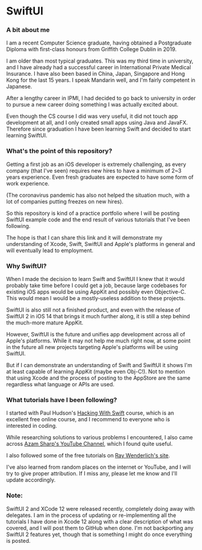 # SwiftUI
### A bit about me

I am a recent Computer Science graduate, having obtained a Postgraduate Diploma with first-class honours from Griffith College Dublin in 2019.

I am older than most typical graduates. This was my third time in university, and I have already had a successful career in International Private Medical Insurance. I have also been based in China, Japan, Singapore and Hong Kong for the last 15 years. I speak Mandarin well, and I'm fairly competent in Japanese.

After a lengthy career in IPMI, I had decided to go back to university in order to pursue a new career doing something I was actually excited about.

Even though the CS course I did was very useful, it did not touch app development at all, and I only created small apps using Java and JavaFX. Therefore since graduation I have been learning Swift and decided to start learning SwiftUI. 

### What's the point of this repository? 

Getting a first job as an iOS developer is extremely challenging, as every company (that I've seen) requires new hires to have a minimum of 2~3 years experience. Even fresh graduates are expected to have some form of work experience.

(The coronavirus pandemic has also not helped the situation much, with a lot of companies putting freezes on new hires).

So this repository is kind of a practice portfolio where I will be posting SwiftUI example code and the end result of various tutorials that I've been following. 

The hope is that I can share this link and it will demonstrate my understanding of Xcode, Swift, SwiftUI and Apple's platforms in general and will eventually lead to employment. 

### Why SwiftUI?

When I made the decision to learn Swift and SwiftUI I knew that it would probably take time before I could get a job, because large codebases for existing iOS apps would be using AppKit and possibly even Objective-C. This would mean I would be a mostly-useless addition to these projects.

SwiftUI is also still not a finished product, and even with the release of SwiftUI 2 in iOS 14 that brings it much further along, it is still a step behind the much-more mature AppKit.

However, SwiftUI is the future and unifies app development across all of Apple's platforms. While it may not help me much right now, at some point in the future all new projects targeting Apple's platforms will be using SwiftUI.

But if I can demonstrate an understanding of Swift and SwiftUI it shows I'm at least capable of learning AppKit (maybe even Obj-C!). Not to mention that using Xcode and the process of posting to the AppStore are the same regardless what language or APIs are used.

### What tutorials have I been following? 

I started with Paul Hudson's <a href="https://www.hackingwithswift.com">Hacking With Swift</a> course, which is an excellent free online course, and I recommend to everyone who is interested in coding. 

While researching solutions to various problems I encountered, I also came across <a href="https://www.youtube.com/user/azamsharp/">Azam Sharp's YouTube Channel</a>, which I found quite useful. 

I also followed some of the free tutorials on <a href="https://www.raywenderlich.com/paths#ios">Ray Wenderlich's site</a>.

I've also learned from random places on the internet or YouTube, and I will try to give proper attribution. If I miss any, please let me know and I'll update accordingly. 

### Note: 

SwiftUI 2 and XCode 12 were released recently, completely doing away with delegates. I am in the process of updating or re-implementing all the tutorials I have done in Xcode 12 along with a clear description of what was covered, and I will post them to GitHub when done. I'm not backporting any SwiftUI 2 features yet, though that is something I might do once everything is posted. 
